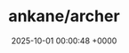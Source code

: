 ---
title: "ankane/archer"
link: "https://github.com/ankane/archer"
date: "2025-10-01 00:00:48 +0000"
description: "Rails console history for Heroku, Docker, and more"
category: "github"
---